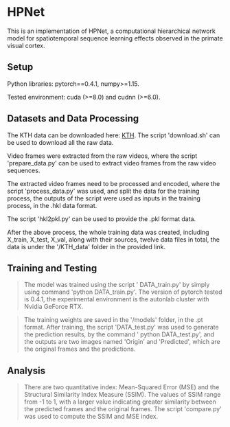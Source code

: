# HPNet

This is an implementation of HPNet, a computational hierarchical network model for spatiotemporal sequence learning effects observed in the primate visual cortex. 

## Setup

Python libraries: pytorch==0.4.1, numpy>=1.15. 

Tested environment: cuda (>=8.0) and cudnn (>=6.0).

## Datasets and Data Processing

The KTH data can be downloaded here: [KTH](http://www.nada.kth.se/cvap/actions/). The script 'download.sh' can be used to download all the raw data. 

Video frames were extracted from the raw videos, where the script 'prepare_data.py' can be used to extract video frames from the raw video sequences. 

The extracted video frames need to be processed and encoded, where the script 'process_data.py' was used, and split the data for the training process,  the outputs of the script were used as inputs in the training process, in the .hkl data format.

The script 'hkl2pkl.py' can be used to provide the .pkl format data. 

After the above process, the whole training data was created, including X_train, X_test, X_val, along with their sources, twelve data files in total, the data is under the '/KTH_data' folder in the provided link. 


## Training and Testing

> The model was trained using the script ' DATA_train.py' by simply using command 'python DATA_train.py'. The version of pytorch tested is 0.4.1, the experimental environment is the autonlab cluster with Nvidia GeForce RTX. 

> The training weights are saved in the '/models' folder, in the .pt format. After training, the script 'DATA_test.py' was used to generate the prediction results, by the command ' python DATA_test.py', and the outputs are two images named 'Origin' and 'Predicted', which are the original frames and the predictions. 

## Analysis

> There are two quantitative index: Mean-Squared Error (MSE) and the Structural Similarity Index Measure (SSIM). The values of SSIM range from -1 to 1, with a larger value indicating greater similarity between the predicted frames and the original frames. The script 'compare.py' was used to compute the SSIM and MSE index. 